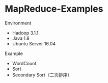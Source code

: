 # MapReduce-Examples

Environment
- Hadoop 3.1.1
- Java 1.8
- Ubuntu Server 16.04

Example
- WordCount
- Sort
- Secondary Sort（二次排序）
